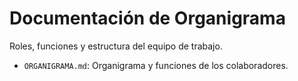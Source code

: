 # Documentación de Organigrama

Roles, funciones y estructura del equipo de trabajo.

- `ORGANIGRAMA.md`: Organigrama y funciones de los colaboradores.
